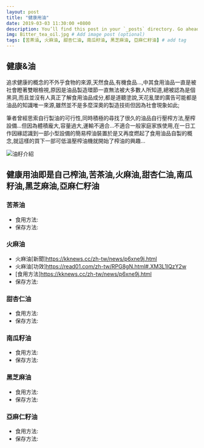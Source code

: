 ```yaml
---
layout: post
title: "健康用油"
date: 2019-03-03 11:30:00 +0800
description: You’ll find this post in your `_posts` directory. Go ahead and edit it and re-build the site to see your changes. # Add post description (optional)
img: Bitter_tea_oil.jpg # Add image post (optional)
tags: [苦茶油, 火麻油, 甜杏仁油, 南瓜籽油, 黑芝麻油, 亞麻仁籽油] # add tag
---
```


## 健康&油
追求健康的概念的不外乎食物的來源,天然食品,有機食品...,中其食用油品一直是被社會瞪著雙眼檢視,原因是油品製造環節一直無法被大多數人所知道,總被認為是個黑洞,而且並沒有人真正了解食用油品成分,都是道聽塗說,天花亂墜的廣告可能都是油品的知識唯一來源,雖然並不是多麼深奧的製造技術但因為社會現象如此;

筆者曾經思索自行製油的可行性,同時積極的尋找了很久的油品自行壓榨方法,壓榨設備...但因為體積龐大,容量過大,運輸不適合...不適合一般家庭家族使用,在一日工作因緣認識到一部小型設備的簡易榨油裝置於是又再度燃起了食用油品自製的概念,就這樣的買下一部可低溫壓榨油機就開始了榨油的興趣...

![油籽介紹]({{site.baseurl}}/assets/img/oil_table.jpg)

## 健康用油即是自己榨油,苦茶油,火麻油,甜杏仁油,南瓜籽油,黑芝麻油,亞麻仁籽油

### 苦茶油
* 食用方法:
* 保存方法:

### 火麻油
* 火麻油[新聞]https://kknews.cc/zh-tw/news/p6xne9j.html
* 火麻油[功效]https://read01.com/zh-tw/RPG8gN.html#.XM3L1lQzY2w
* [食用方法]https://kknews.cc/zh-tw/news/p6xne9j.html
* 保存方法:

### 甜杏仁油
* 食用方法:
* 保存方法:

### 南瓜籽油
* 食用方法:
* 保存方法:

### 黑芝麻油
* 食用方法:
* 保存方法:

### 亞麻仁籽油
* 食用方法:
* 保存方法:

